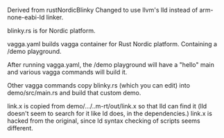 

Derived from rustNordicBlinky
Changed to use llvm's lld instead of arm-none-eabi-ld linker.

blinky.rs is for Nordic platform.

vagga.yaml builds vagga container for Rust Nordic platform.
Containing a /demo playground.

After running vagga.yaml, the /demo playground will have a "hello" main
and various vagga commands will build it.

Other vagga commands copy blinky.rs (which you can edit)
into demo/src/main.rs and build that custom demo.

link.x is copied from demo/.../..m-rt/out/link.x so that lld can find it
(lld doesn't seem to search for it like ld does, in the dependencies.)
link.x is hacked from the original, since ld syntax checking of scripts seems different.
